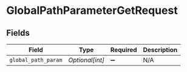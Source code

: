 # GlobalPathParameterGetRequest


## Fields

| Field               | Type                | Required            | Description         |
| ------------------- | ------------------- | ------------------- | ------------------- |
| `global_path_param` | *Optional[int]*     | :heavy_minus_sign:  | N/A                 |